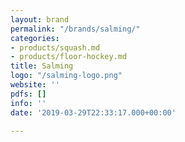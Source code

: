 ```yaml
---
layout: brand
permalink: "/brands/salming/"
categories:
- products/squash.md
- products/floor-hockey.md
title: Salming
logo: "/salming-logo.png"
website: ''
pdfs: []
info: ''
date: '2019-03-29T22:33:17.000+00:00'

---
```

